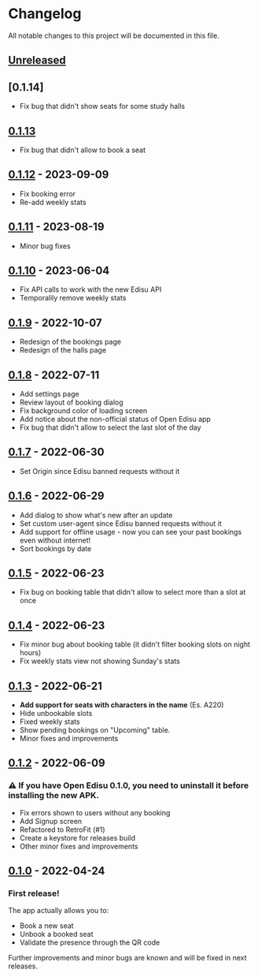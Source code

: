 # Changelog
All notable changes to this project will be documented in this file.
## [Unreleased]

## [0.1.14]
- Fix bug that didn't show seats for some study halls

## [0.1.13]
- Fix bug that didn't allow to book a seat

## [0.1.12] - 2023-09-09
- Fix booking error
- Re-add weekly stats

## [0.1.11] - 2023-08-19
- Minor bug fixes

## [0.1.10] - 2023-06-04
- Fix API calls to work with the new Edisu API
- Temporalily remove weekly stats

## [0.1.9] - 2022-10-07
- Redesign of the bookings page
- Redesign of the halls page

## [0.1.8] - 2022-07-11
- Add settings page
- Review layout of booking dialog
- Fix background color of loading screen
- Add notice about the non-official status of Open Edisu app
- Fix bug that didn't allow to select the last slot of the day

## [0.1.7] - 2022-06-30

- Set Origin since Edisu banned requests without it

## [0.1.6] - 2022-06-29

- Add dialog to show what's new after an update
- Set custom user-agent since Edisu banned requests without it
- Add support for offline usage - now you can see your past bookings even without internet!
- Sort bookings by date

## [0.1.5] - 2022-06-23

- Fix bug on booking table that didn't allow to select more than a slot at once

## [0.1.4] - 2022-06-23

- Fix minor bug about booking table (it didn't filter booking slots on night hours)
- Fix weekly stats view not showing Sunday's stats


## [0.1.3] - 2022-06-21

- **Add support for seats with characters in the name** (Es. A220)
- Hide unbookable slots
- Fixed weekly stats
- Show pending bookings on "Upcoming" table.
- Minor fixes and improvements

## [0.1.2] - 2022-06-09

### :warning: If you have Open Edisu 0.1.0, you need to uninstall it before installing the new APK.

- Fix errors shown to users without any booking
- Add Signup screen
- Refactored to RetroFit (#1)
- Create a keystore for releases build
- Other minor fixes and improvements

## [0.1.0] - 2022-04-24

### First release!

The app actually allows you to:
- Book a new seat
- Unbook a booked seat
- Validate the presence through the QR code

Further improvements and minor bugs are known and will be fixed in next releases.

[unreleased]: https://github.com/ilovelinux/open_edisu/compare/v0.1.14...HEAD
[0.1.13]: https://github.com/ilovelinux/open_edisu/compare/v0.1.13...v0.1.14
[0.1.13]: https://github.com/ilovelinux/open_edisu/compare/v0.1.12...v0.1.13
[0.1.12]: https://github.com/ilovelinux/open_edisu/compare/v0.1.11...v0.1.12
[0.1.11]: https://github.com/ilovelinux/open_edisu/compare/v0.1.10...v0.1.11
[0.1.10]: https://github.com/ilovelinux/open_edisu/compare/v0.1.9...v0.1.10
[0.1.9]: https://github.com/ilovelinux/open_edisu/compare/v0.1.8...v0.1.9
[0.1.8]: https://github.com/ilovelinux/open_edisu/compare/v0.1.7...v0.1.8
[0.1.7]: https://github.com/ilovelinux/open_edisu/compare/v0.1.6...v0.1.7
[0.1.6]: https://github.com/ilovelinux/open_edisu/compare/v0.1.5...v0.1.6
[0.1.5]: https://github.com/ilovelinux/open_edisu/compare/v0.1.4...v0.1.5
[0.1.4]: https://github.com/ilovelinux/open_edisu/compare/0.1.3...v0.1.4
[0.1.3]: https://github.com/ilovelinux/open_edisu/compare/0.1.2...0.1.3
[0.1.2]: https://github.com/ilovelinux/open_edisu/compare/0.1.0...0.1.2
[0.1.0]: https://github.com/ilovelinux/open_edisu/releases/tag/0.1.0
